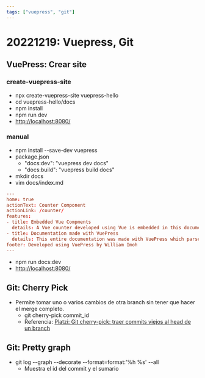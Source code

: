 ```yaml
---
tags: ["vuepress", "git"]
---
```


# 20221219: Vuepress, Git

## VuePress: Crear site

### create-vuepress-site

- npx create-vuepress-site vuepress-hello
- cd vuepress-hello/docs
- npm install
- npm run dev
- <http://localhost:8080/>

### manual

- npm install --save-dev vuepress
- package.json
  - "docs:dev": "vuepress dev docs"
  - "docs:build": "vuepress build docs"
- mkdir docs
- vim docs/index.md

```toml
---
home: true
actionText: Counter Component
actionLink: /counter/
features:
- title: Embedded Vue Compments
  details: A Vue counter developed using Vue is embedded in this documentation. Now that's the power of VuePress!
- title: Documentation made with VuePress
  details: This entire documentation was made with VuePress which parsed Markdown files and corresponding assets using webpack.
footer: Developed using VuePress by William Imoh
---
```

- npm run docs:dev
- <http://localhost:8080/>

## Git: Cherry Pick

- Permite tomar uno o varios cambios de otra branch sin tener que hacer el merge completo.
  - git cherry-pick commit_id
  - Referencia: [Platzi: Git cherry-pick: traer commits viejos al head de un branch](https://platzi.com/clases/1557-git-github/19982-git-cherry-pick-traer-commits-viejos-al-head-de-un)

## Git: Pretty graph

- git log --graph --decorate --format=format:'%h %s' --all
  - Muestra el id del commit y el sumario
